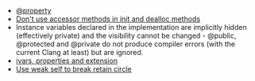 - [@property](http://rypress.com/tutorials/objective-c/properties)
- [Don't use accessor methods in init and dealloc methods](http://stackoverflow.com/questions/3424382/why-shoudnt-i-use-accessor-methods-in-init-methods)
- Instance variables declared in the implementation are implicitly hidden (effectively private) and the visibility cannot be changed - @public, @protected and @private do not produce compiler errors (with the current Clang at least) but are ignored.
- [ivars, properties and extension](http://stackoverflow.com/questions/12632285/declaration-definition-of-variables-locations-in-objectivec/12632467#12632467)
- [Use weak self to break retain circle](http://stackoverflow.com/questions/20030873/always-pass-weak-reference-of-self-into-block-in-arc)

